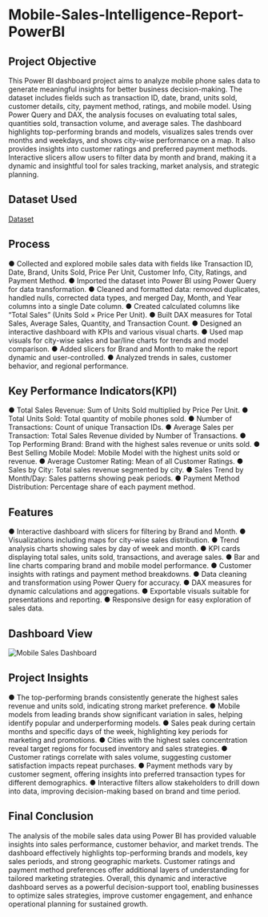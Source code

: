 # Mobile-Sales-Intelligence-Report-PowerBI
## Project Objective
This Power BI dashboard project aims to analyze mobile phone sales data to generate meaningful insights for better business decision-making. The dataset includes fields such as transaction ID, date, brand, units sold, customer details, city, payment method, ratings, and mobile model. Using Power Query and DAX, the analysis focuses on evaluating total sales, quantities sold, transaction volume, and average sales. The dashboard highlights top-performing brands and models, visualizes sales trends over months and weekdays, and shows city-wise performance on a map. It also provides insights into customer ratings and preferred payment methods. Interactive slicers allow users to filter data by month and brand, making it a dynamic and insightful tool for sales tracking, market analysis, and strategic planning.

## Dataset Used
<a href="https://github.com/shantijul4585/Mobile-Sales-Intelligence-Report-PowerBI/blob/main/Mobile%20Sales%20Dashboard%20Using%20PowerBI.pbix">Dataset</a>

## Process
● Collected and explored mobile sales data with fields like Transaction ID, Date, Brand, Units Sold, Price Per Unit, Customer Info, City, Ratings, and Payment Method.
● Imported the dataset into Power BI using Power Query for data transformation.
● Cleaned and formatted data: removed duplicates, handled nulls, corrected data types, and merged Day, Month, and Year columns into a single Date column.
● Created calculated columns like “Total Sales” (Units Sold × Price Per Unit).
● Built DAX measures for Total Sales, Average Sales, Quantity, and Transaction Count.
● Designed an interactive dashboard with KPIs and various visual charts.
● Used map visuals for city-wise sales and bar/line charts for trends and model comparison.
● Added slicers for Brand and Month to make the report dynamic and user-controlled.
● Analyzed trends in sales, customer behavior, and regional performance.

## Key Performance Indicators(KPI)
● Total Sales Revenue: Sum of Units Sold multiplied by Price Per Unit.
● Total Units Sold: Total quantity of mobile phones sold.
● Number of Transactions: Count of unique Transaction IDs.
● Average Sales per Transaction: Total Sales Revenue divided by Number of Transactions.
● Top Performing Brand: Brand with the highest sales revenue or units sold.
● Best Selling Mobile Model: Mobile Model with the highest units sold or revenue.
● Average Customer Rating: Mean of all Customer Ratings.
● Sales by City: Total sales revenue segmented by city.
● Sales Trend by Month/Day: Sales patterns showing peak periods.
● Payment Method Distribution: Percentage share of each payment method.

## Features
● Interactive dashboard with slicers for filtering by Brand and Month.
● Visualizations including maps for city-wise sales distribution.
● Trend analysis charts showing sales by day of week and month.
● KPI cards displaying total sales, units sold, transactions, and average sales.
● Bar and line charts comparing brand and mobile model performance.
● Customer insights with ratings and payment method breakdowns.
● Data cleaning and transformation using Power Query for accuracy.
● DAX measures for dynamic calculations and aggregations.
● Exportable visuals suitable for presentations and reporting.
● Responsive design for easy exploration of sales data.

## Dashboard View
![Mobile Sales Dashboard](https://github.com/user-attachments/assets/33ab8193-37fb-4c88-853c-74f9e61087c5)

## Project Insights
● The top-performing brands consistently generate the highest sales revenue and units sold, indicating strong market preference.
● Mobile models from leading brands show significant variation in sales, helping identify popular and underperforming models.
● Sales peak during certain months and specific days of the week, highlighting key periods for marketing and promotions.
● Cities with the highest sales concentration reveal target regions for focused inventory and sales strategies.
● Customer ratings correlate with sales volume, suggesting customer satisfaction impacts repeat purchases.
● Payment methods vary by customer segment, offering insights into preferred transaction types for different demographics.
● Interactive filters allow stakeholders to drill down into data, improving decision-making based on brand and time period.

## Final Conclusion
The analysis of the mobile sales data using Power BI has provided valuable insights into sales performance, customer behavior, and market trends. The dashboard effectively highlights top-performing brands and models, key sales periods, and strong geographic markets. Customer ratings and payment method preferences offer additional layers of understanding for tailored marketing strategies. Overall, this dynamic and interactive dashboard serves as a powerful decision-support tool, enabling businesses to optimize sales strategies, improve customer engagement, and enhance operational planning for sustained growth.

